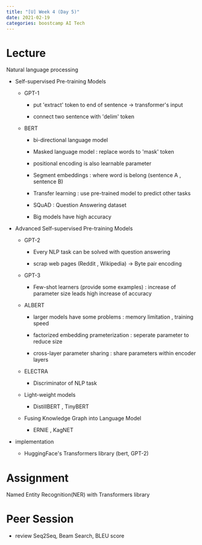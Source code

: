 ```yaml
---
title: "[U] Week 4 (Day 5)"
date: 2021-02-19
categories: boostcamp AI Tech
---
```

# Lecture

Natural language processing

* Self-supervised Pre-training Models

    * GPT-1

        * put 'extract' token to end of sentence -> transformer's input

        * connect two sentence with 'delim' token

    * BERT

        * bi-directional language model

        * Masked language model : replace words to 'mask' token

        * positional encoding is also learnable parameter

        * Segment embeddings : where word is belong (sentence A , sentence B)

        * Transfer learning : use pre-trained model to predict other tasks

        * SQuAD : Question Answering dataset

        * Big models have high accuracy

* Advanced Self-supervised Pre-training Models

    * GPT-2

        * Every NLP task can be solved with question answering

        * scrap web pages (Reddit , Wikipedia) -> Byte pair encoding

    * GPT-3

        * Few-shot learners (provide some examples) : increase of parameter size leads high increase of accuracy

    * ALBERT

        * larger models have some problems : memory limitation , training speed

        * factorized embedding prameterization : seperate parameter to reduce size
        
        * cross-layer parameter sharing : share parameters within encoder layers

    * ELECTRA

        * Discriminator of NLP task

    * Light-weight models

        * DistillBERT , TinyBERT

    * Fusing Knowledge Graph into Language Model

        * ERNIE , KagNET

* implementation

    * HuggingFace's Transformers library (bert, GPT-2)

# Assignment

Named Entity Recognition(NER) with Transformers library

# Peer Session

* review Seq2Seq, Beam Search, BLEU score

